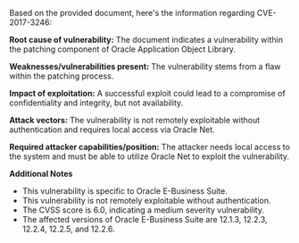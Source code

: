 Based on the provided document, here's the information regarding CVE-2017-3246:

**Root cause of vulnerability:** The document indicates a vulnerability within the patching component of Oracle Application Object Library.

**Weaknesses/vulnerabilities present:** The vulnerability stems from a flaw within the patching process.

**Impact of exploitation:** A successful exploit could lead to a compromise of confidentiality and integrity, but not availability.

**Attack vectors:** The vulnerability is not remotely exploitable without authentication and requires local access via Oracle Net.

**Required attacker capabilities/position:** The attacker needs local access to the system and must be able to utilize Oracle Net to exploit the vulnerability.

**Additional Notes**
- This vulnerability is specific to Oracle E-Business Suite.
- This vulnerability is not remotely exploitable without authentication.
- The CVSS score is 6.0, indicating a medium severity vulnerability.
- The affected versions of Oracle E-Business Suite are 12.1.3, 12.2.3, 12.2.4, 12.2.5, and 12.2.6.